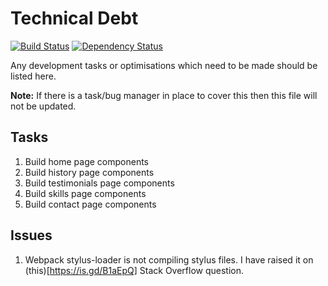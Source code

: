 # Technical Debt

[![Build Status](https://travis-ci.org/foxleigh81/alex-foxleigh-portfolio.svg?branch=master)](https://travis-ci.org/foxleigh81/alex-foxleigh-portfolio)
[![Dependency Status](https://gemnasium.com/foxleigh81/alex-foxleigh-portfolio.svg)](https://gemnasium.com/foxleigh81/alex-foxleigh-portfolio)

Any development tasks or optimisations which need to be made should be listed here.

**Note:** If there is a task/bug manager in place to cover this then this file will not be updated.

## Tasks

1. Build home page components 
2. Build history page components
3. Build testimonials page components
4. Build skills page components
4. Build contact page components

## Issues
1. Webpack stylus-loader is not compiling stylus files. I have raised it on (this)[https://is.gd/B1aEpQ] Stack Overflow question.